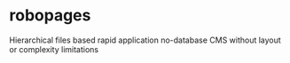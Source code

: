 # robopages
Hierarchical files based rapid application no-database CMS without layout or complexity limitations
